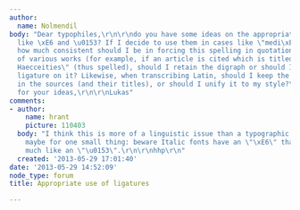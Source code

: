 ```yaml
---
author:
  name: Nolmendil
body: "Dear typophiles,\r\n\r\ndo you have some ideas on the appropriate use of ligatures
  like \xE6 and \u0153? If I decide to use them in cases like \"medi\xE6val\" or \"\u0153uvre\",
  how much consistent should I be in forcing this spelling in quotations, in titles
  of various works (for example, if an article is cited which is titled \"Sets Are
  Haecceities\" (thus spelled), should I retain the digraph or should I force the
  ligature on it? Likewise, when transcribing Latin, should I keep the original spelling
  in the sources (and their titles), or should I unify it to my style?\r\n\r\nThanks
  for your ideas,\r\n\r\nLukas"
comments:
- author:
    name: hrant
    picture: 110403
  body: "I think this is more of a linguistic issue than a typographic one.\r\n\r\nExcept
    maybe for one small thing: beware Italic fonts have an \"\xE6\" that looks too
    much like an \"\u0153\".\r\n\r\nhhp\r\n"
  created: '2013-05-29 17:01:40'
date: '2013-05-29 14:52:09'
node_type: forum
title: Appropriate use of ligatures

---
```

